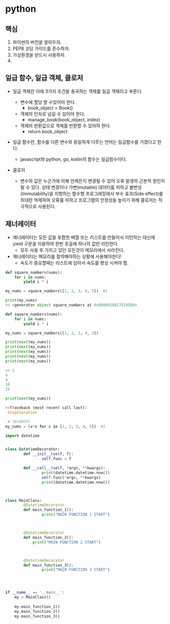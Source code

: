 # python

## 핵심
1. 파이썬의 버전을 알아두자.
2. PEP8 코딩 가이드를 준수하자.
3. 가상환경을 반드시 사용하자.
4. 

## 일급 함수, 일급 객체, 클로저
- 일급 객체란 아래 3가지 조건을 충곡하는 객체를 일급 객체라고 부른다.
    - 변수에 할당 할 수있어야 한다.
        - book_object = Book() 
    - 객체의 인자로 넘길 수 있어야 한다.
        - manage_book(book_object, index)
    - 객체의 반환값으로 객체를 반환할 수 있야하 한다.
        - return book_object

- 일급 함수란, 함수를 다른 변수와 동일하게 다루는 언어는 일급함수를 가졌다고 한다.
    - javascript와 python, go, kotlin의 함수는 일급함수이다.
    
- 클로저
    - 변수의 값은 누군가에 의해 언제든지 변경될 수 있어 오류 발생의 근본적 원인이 될 수 있다. 상태 변경이나 가변(mutable) 데이터를 피하고 불변성(Immutability)을 지향하는 함수형 프로그래밍에서 부수 효과(Side effect)를 최대한 억제하여 오류를 피하고 프로그램의 안정성을 높이기 위해 클로저는 적극적으로 사용된다.
    
## 제너레이터
- 제너레이터는 모든 값을 포함한 배열 또는 리스트를 만들어서 리턴하는 대신에 yield 구문을 이용하여 한번 호출에 하나의 값만 리턴한다.
  - 모두 사용 후 가지고 있던 모든것이 메모리에서 사라진다.
- 제너레이터는 메모리를 절약해야하는 상황에 사용해야한다!
    - 속도가 중요할때는 리스트에 담아서 속도를 향상 시켜야 함.
    
```python
def square_numbers(nums):
    for i in nums:
        yield i * i

my_nums = square_numbers([1, 2, 3, 4, 5])  #1

print(my_nums)
>> <generator object square_numbers at 0x0000016B17E19EB0>

def square_numbers(nums):
    for i in nums:
        yield i * i

my_nums = square_numbers([1, 2, 3, 4, 5])

print(next(my_nums))
print(next(my_nums))
print(next(my_nums))
print(next(my_nums))
print(next(my_nums))

>> 1
4
9
16
25

print(next(my_nums))

>>Traceback (most recent call last):
 StopIteration

 # 제너레이터
my_nums = (x*x for x in [1, 2, 3, 4, 5])  #1
```

```python
import datetime


class DatetimeDecorator:
        def __init__(self, f):
                self.func = f

        def __call__(self, *args, **kwargs):
                print(datetime.datetime.now())
                self.func(*args, **kwargs)
                print(datetime.datetime.now())



class MainClass:
        @DatetimeDecorator
        def main_function_1():
                print("MAIN FUNCTION 1 START")



        @DatetimeDecorator
        def main_function_2():
            print("MAIN FUNCTION 2 START")



        @DatetimeDecorator
        def main_function_3():
                print("MAIN FUNCTION 3 START")




if __name__ == '__main__':    
    my = MainClass()
    
    my.main_function_1()    
    my.main_function_2()    
    my.main_function_3()

```